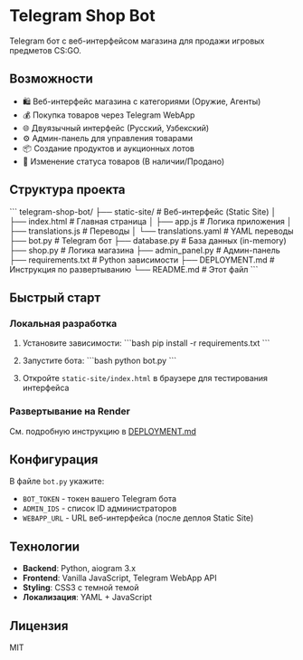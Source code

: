 # Telegram Shop Bot

Telegram бот с веб-интерфейсом магазина для продажи игровых предметов CS:GO.

## Возможности

- 🛍️ Веб-интерфейс магазина с категориями (Оружие, Агенты)
- 💰 Покупка товаров через Telegram WebApp
- 🌐 Двуязычный интерфейс (Русский, Узбекский)
- ⚙️ Админ-панель для управления товарами
- 📦 Создание продуктов и аукционных лотов
- 🔄 Изменение статуса товаров (В наличии/Продано)

## Структура проекта

\`\`\`
telegram-shop-bot/
├── static-site/           # Веб-интерфейс (Static Site)
│   ├── index.html        # Главная страница
│   ├── app.js            # Логика приложения
│   ├── translations.js   # Переводы
│   └── translations.yaml # YAML переводы
├── bot.py                # Telegram бот
├── database.py           # База данных (in-memory)
├── shop.py               # Логика магазина
├── admin_panel.py        # Админ-панель
├── requirements.txt      # Python зависимости
├── DEPLOYMENT.md         # Инструкция по развертыванию
└── README.md             # Этот файл
\`\`\`

## Быстрый старт

### Локальная разработка

1. Установите зависимости:
\`\`\`bash
pip install -r requirements.txt
\`\`\`

2. Запустите бота:
\`\`\`bash
python bot.py
\`\`\`

3. Откройте `static-site/index.html` в браузере для тестирования интерфейса

### Развертывание на Render

См. подробную инструкцию в [DEPLOYMENT.md](DEPLOYMENT.md)

## Конфигурация

В файле `bot.py` укажите:
- `BOT_TOKEN` - токен вашего Telegram бота
- `ADMIN_IDS` - список ID администраторов
- `WEBAPP_URL` - URL веб-интерфейса (после деплоя Static Site)

## Технологии

- **Backend**: Python, aiogram 3.x
- **Frontend**: Vanilla JavaScript, Telegram WebApp API
- **Styling**: CSS3 с темной темой
- **Локализация**: YAML + JavaScript

## Лицензия

MIT

